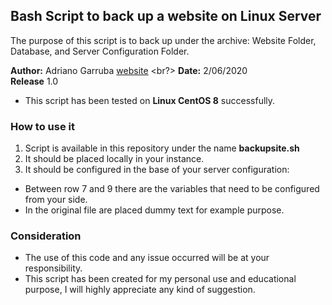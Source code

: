 ## Bash Script to back up a website on Linux Server

The purpose of this script is to back up under the archive: Website Folder, Database, and Server Configuration Folder.

**Author:** Adriano Garruba [website](https://adrianogarruba.com/) <br?>
**Date:** 2/06/2020 </br>
**Release** 1.0 </br>

- This script has been tested on **Linux CentOS 8** successfully.

### How to use it

1. Script is available in this repository under the name **backupsite.sh**
2. It should be placed locally in your instance.
3. It should be configured in the base of your server configuration:
- Between row 7 and 9 there are the variables that need to be configured from your side.
- In the original file are placed dummy text for example purpose.

### Consideration

- The use of this code and any issue occurred will be at your responsibility.
- This script has been created for my personal use and educational purpose, I will highly appreciate any kind of suggestion.





